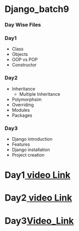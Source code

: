 # Django_batch9

### Day Wise Files

### Day1
- Class
- Objects
- OOP vs POP
- Constructor

### Day2
- Inheritance 
  - Multiple Inheritance
- Polymorphsim
- Overriding
- Modules
- Packages

### Day3
  - Django introduction
  - Features
  - Django installation
  - Project creation


# Day1[ video Link](https://transcripts.gotomeeting.com/#/s/5c80c37b7941ac79ca41f5687ec5cac554bf274a07df388ee694b03d29913959)


# Day2[ video Link](https://transcripts.gotomeeting.com/#/s/34e7f5e0b98b29357258cef35deaee7a8a5ae5f42db340009360fe48cf34505a)

# Day3[Video_Link](https://transcripts.gotomeeting.com/#/s/6832495eb3ec89f2de8cbcf0a27e4c36b0ef74d7936722936bdae7540fea6d04)
